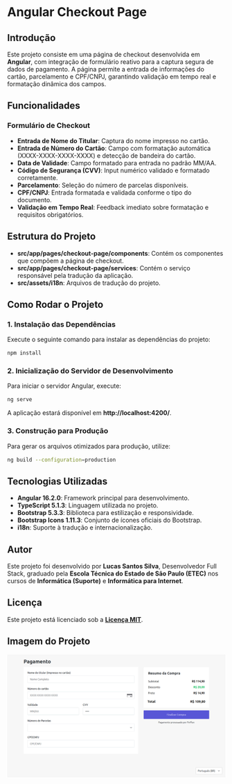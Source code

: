 # Angular Checkout Page

## Introdução

Este projeto consiste em uma página de checkout desenvolvida em **Angular**, com integração de formulário reativo para a captura segura de dados de pagamento. A página permite a entrada de informações do cartão, parcelamento e CPF/CNPJ, garantindo validação em tempo real e formatação dinâmica dos campos.

## Funcionalidades

### Formulário de Checkout

- **Entrada de Nome do Titular**: Captura do nome impresso no cartão.
- **Entrada de Número do Cartão**: Campo com formatação automática (XXXX-XXXX-XXXX-XXXX) e detecção de bandeira do cartão.
- **Data de Validade**: Campo formatado para entrada no padrão MM/AA.
- **Código de Segurança (CVV)**: Input numérico validado e formatado corretamente.
- **Parcelamento**: Seleção do número de parcelas disponíveis.
- **CPF/CNPJ**: Entrada formatada e validada conforme o tipo do documento.
- **Validação em Tempo Real**: Feedback imediato sobre formatação e requisitos obrigatórios.

## Estrutura do Projeto

- **src/app/pages/checkout-page/components**: Contém os componentes que compõem a página de checkout.
- **src/app/pages/checkout-page/services**: Contém o serviço responsável pela tradução da aplicação.
- **src/assets/i18n**: Arquivos de tradução do projeto.

## Como Rodar o Projeto

### 1. Instalação das Dependências

Execute o seguinte comando para instalar as dependências do projeto:

```bash
npm install
```

### 2. Inicialização do Servidor de Desenvolvimento

Para iniciar o servidor Angular, execute:

```bash
ng serve
```

A aplicação estará disponível em **http://localhost:4200/**.

### 3. Construção para Produção

Para gerar os arquivos otimizados para produção, utilize:

```bash
ng build --configuration=production
```

## Tecnologias Utilizadas

- **Angular 16.2.0**: Framework principal para desenvolvimento.
- **TypeScript 5.1.3**: Linguagem utilizada no projeto.
- **Bootstrap 5.3.3**: Biblioteca para estilização e responsividade.
- **Bootstrap Icons 1.11.3**: Conjunto de ícones oficiais do Bootstrap.
- **i18n**: Suporte à tradução e internacionalização.

## Autor

Este projeto foi desenvolvido por **Lucas Santos Silva**, Desenvolvedor Full Stack, graduado pela **Escola Técnica do Estado de São Paulo (ETEC)** nos cursos de **Informática (Suporte)** e **Informática para Internet**.

## Licença

Este projeto está licenciado sob a [**Licença MIT**](./LICENSE).

## Imagem do Projeto

![Angular Checkout Page](./src/assets/project_thumb.png)

